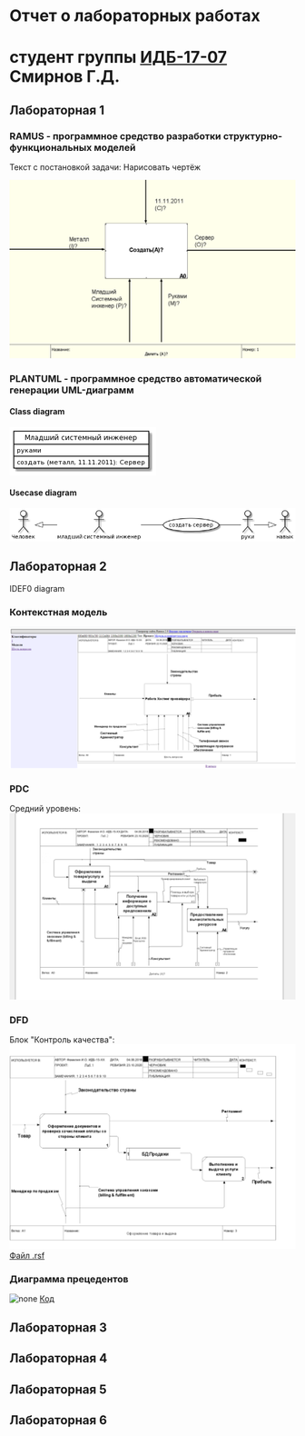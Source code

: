 # Отчет о лабораторных работах
# студент группы [ИДБ-17-07](https://github.com/stankin/design-part-1/wiki/list-idb-17-07) Смирнов Г.Д.

## Лабораторная 1

### RAMUS - программное средство разработки структурно-функциональных моделей
Текст с постановкой задачи: Нарисовать чертёж

![none](https://github.com/Notespeak/projectmanagement/blob/master/lab_1/Screenshot_8.png)



### PLANTUML - программное средство автоматической генерации UML-диаграмм
#### Class diagram
![none](https://github.com/Notespeak/projectmanagement/blob/master/lab_1/uml1.png)



#### Usecase diagram
![none](https://github.com/Notespeak/projectmanagement/blob/master/lab_1/uml2.png)
 

## Лабораторная 2
IDEF0 diagram
### Контекстная модель

![none](https://github.com/Notespeak/projectmanagement/blob/master/lab_2/Screenshot_2145.png)

### PDC
Средний уровень:
![none](https://github.com/Notespeak/projectmanagement/blob/master/lab_2/Screenshot_2161.png)

### DFD

Блок "Контроль качества":
![none](https://github.com/Notespeak/projectmanagement/blob/master/lab_2/Screenshot_2162.png)
[Файл .rsf]()

### Диаграмма прецедентов

![none]()
[Код]()

## Лабораторная 3

## Лабораторная 4

## Лабораторная 5

## Лабораторная 6

